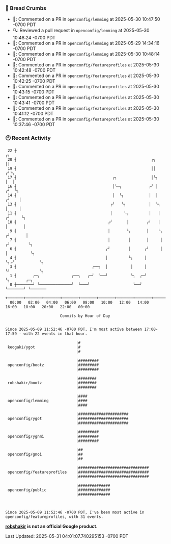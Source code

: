 ### 🍞 Bread Crumbs

 * 💬: Commented on a PR in  `openconfig/lemming` at 2025-05-30 10:47:50 -0700 PDT
 * 🔍: Reviewed a pull request in  `openconfig/lemming` at 2025-05-30 10:48:24 -0700 PDT
 * 💬: Commented on a PR in  `openconfig/lemming` at 2025-05-29 14:34:16 -0700 PDT
 * 💬: Commented on a PR in  `openconfig/lemming` at 2025-05-30 10:48:14 -0700 PDT
 * 💬: Commented on a PR in  `openconfig/featureprofiles` at 2025-05-30 10:42:48 -0700 PDT
 * 💬: Commented on a PR in  `openconfig/featureprofiles` at 2025-05-30 10:42:25 -0700 PDT
 * 💬: Commented on a PR in  `openconfig/featureprofiles` at 2025-05-30 10:43:15 -0700 PDT
 * 💬: Commented on a PR in  `openconfig/featureprofiles` at 2025-05-30 10:43:41 -0700 PDT
 * 💬: Commented on a PR in  `openconfig/featureprofiles` at 2025-05-30 10:41:12 -0700 PDT
 * 💬: Commented on a PR in  `openconfig/featureprofiles` at 2025-05-30 10:37:46 -0700 PDT

### 🕘 Recent Activity
```
 22 ┼                                                                        ╭╮
 20 ┤                                                           ╭╮           ││
 19 ┤                                                           ││          ╭╯╰╮
 17 ┤                                          ╭╮               │╰╮         │  │
 16 ┤                                          │╰─╮            ╭╯ │        ╭╯  ╰╮
 14 ┤                                          │  ╰╮           │  │       ╭╯    │
 13 ┤                                         ╭╯   ╰╮          │  ╰╮      │     │
 11 ┤                                         │     ╰╮         │   │     ╭╯     ╰╮
 10 ┤                                        ╭╯      │        ╭╯   │     │       │
  9 ┤                                        │       ╰╮       │    ╰╮   ╭╯       │
  7 ┤                                        │        │       │     │  ╭╯        ╰╮
  6 ┤                                       ╭╯        │      ╭╯     │  │          ╰╮
  4 ┤                                       │         ╰╮     │      ╰╮╭╯           ╰╮
  3 ┤                                 ╭──╮  │          │     │       ╰╯             ╰╮
  1 ┤       ╭─╮              ╭──╮   ╭─╯  ╰──╯          ╰╮  ╭─╯                       ╰╮       ╭─╮
  0 ┼───────╯ ╰──────────────╯  ╰───╯                   ╰──╯                          ╰───────╯ ╰───────
    +───────+───────+───────+───────+───────+───────+───────+───────+───────+───────+───────+───────+────
  00:00   02:00   04:00   06:00   08:00   10:00   12:00   14:00   16:00   18:00   20:00   22:00   00:00   

						Commits by Hour of Day


Since 2025-05-09 11:52:46 -0700 PDT, I'm most active between 17:00-17:59 - with 22 events in that hour.

```



```
                               |#
 keogaki/ygot                  |#
                               |#

                               |#########
 openconfig/bootz              |#########
                               |#########

                               |########
 robshakir/bootz               |########
                               |########

                               |####
 openconfig/lemming            |####
                               |####

                               |######################
 openconfig/ygot               |######################
                               |######################

                               |#########
 openconfig/ygnmi              |#########
                               |#########

                               |##
 openconfig/gnoi               |##
                               |##

                               |###############################
 openconfig/featureprofiles    |###############################
                               |###############################

                               |##############
 openconfig/public             |##############
                               |##############



Since 2025-05-09 11:52:46 -0700 PDT, I've been most active in openconfig/featureprofiles, with 31 events.

```
**[robshakir](mailto:robjs@google.com) is not an official Google product.**  


Last Updated: 2025-05-31 04:01:07.740295153 -0700 PDT
